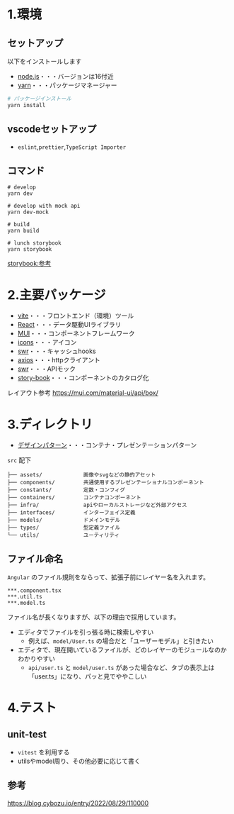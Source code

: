 # 1.環境
## セットアップ

以下をインストールします

* [node.js](https://nodejs.org/ja/)・・・バージョンは16付近
* [yarn](https://yarnpkg.com/)・・・パッケージマネージャー

```bash
# パッケージインストール
yarn install
```

## vscodeセットアップ

* `eslint`,`prettier`,`TypeScript Importer`

## コマンド

```
# develop
yarn dev

# develop with mock api
yarn dev-mock

# build
yarn build

# lunch storybook
yarn storybook
```
[storybook:参考](https://stackoverflow.com/questions/71765316/how-to-set-storybook-to-run-with-different-node-version)

# 2.主要パッケージ

* [vite](https://ja.vitejs.dev/)・・・フロントエンド（環境）ツール
* [React](https://ja.reactjs.org/)・・・データ駆動UIライブラリ
* [MUI](https://mui.com/)・・・コンポーネントフレームワーク
* [icons](https://mui.com/material-ui/material-icons/)・・・アイコン
* [swr](https://swr.vercel.app/ja)・・・キャッシュhooks
* [axios](https://axios-http.com/)・・・httpクライアント
* [swr](https://mswjs.io/)・・・APIモック
* [story-book](https://storybook.js.org/)・・・コンポーネントのカタログ化

レイアウト参考
https://mui.com/material-ui/api/box/

# 3.ディレクトリ
* [デザインパターン](https://zenn.dev/morinokami/books/learning-patterns-1/viewer/presentational-container-pattern)・・・コンテナ・プレゼンテーションパターン

`src` 配下

```
├── assets/             画像やsvgなどの静的アセット
├── components/         共通使用するプレゼンテーショナルコンポーネント
├── constants/          定数・コンフィグ
├── containers/         コンテナコンポーネント
├── infra/              apiやローカルストレージなど外部アクセス
├── interfaces/         インターフェイス定義
├── models/             ドメインモデル
├── types/              型定義ファイル
└── utils/              ユーティリティ
```

## ファイル命名
`Angular` のファイル規則をならって、拡張子前にレイヤー名を入れます。

```
***.component.tsx
***.util.ts
***.model.ts
```

ファイル名が長くなりますが、以下の理由で採用しています。

* エディタでファイルを引っ張る時に検索しやすい
  * 例えば、`model/User.ts` の場合だと「ユーザーモデル」と引きたい
* エディタで、現在開いているファイルが、どのレイヤーのモジュールなのかわかりやすい
  * `api/user.ts` と `model/user.ts` があった場合など、タブの表示上は「user.ts」になり、パッと見でややこしい

# 4.テスト

## unit-test
* `vitest` を利用する
* utilsやmodel周り、その他必要に応じて書く
## 参考

https://blog.cybozu.io/entry/2022/08/29/110000
